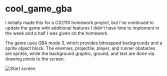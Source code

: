 # cool_game_gba
I initially made this for a CS2110 homework project, but I've continued to update the game with additional features I didn't have time to implement in the week and a half I was given on the homework.

The game uses GBA mode 3, which provides bitmapped backgrounds and a sprite object block. The enemies, projectile, player, and runner obstacles are sprites, while the background graphic, ground, and text are done via drawing pixels to the screen.

![Start screen](http://i.imgur.com/BAm4onC.png)

